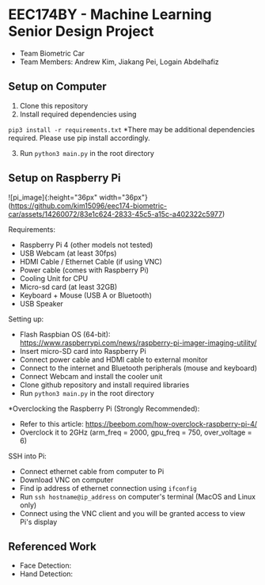 # EEC174BY - Machine Learning Senior Design Project 
- Team Biometric Car
- Team Members: Andrew Kim, Jiakang Pei, Logain Abdelhafiz

## Setup on Computer
1. Clone this repository
2. Install required dependencies using

```pip3 install -r requirements.txt```   *There may be additional dependencies required. Please use pip install accordingly.

3. Run ```python3 main.py``` in the root directory

## Setup on Raspberry Pi

![pi_image]{:height="36px" width="36px"}(https://github.com/kim15096/eec174-biometric-car/assets/14260072/83e1c624-2833-45c5-a15c-a402322c5977)

Requirements:
- Raspberry Pi 4 (other models not tested)
- USB Webcam (at least 30fps)
- HDMI Cable / Ethernet Cable (if using VNC)
- Power cable (comes with Raspberry Pi)
- Cooling Unit for CPU
- Micro-sd card (at least 32GB)
- Keyboard + Mouse (USB A or Bluetooth)
- USB Speaker

Setting up:
- Flash Raspbian OS (64-bit): https://www.raspberrypi.com/news/raspberry-pi-imager-imaging-utility/
- Insert micro-SD card into Raspberry Pi
- Connect power cable and HDMI cable to external monitor
- Connect to the internet and Bluetooth peripherals (mouse and keyboard)
- Connect Webcam and install the cooler unit
- Clone github repository and install required libraries
- Run ```python3 main.py``` in the root directory

*Overclocking the Raspberry Pi (Strongly Recommended):
- Refer to this article: https://beebom.com/how-overclock-raspberry-pi-4/
- Overclock it to 2GHz (arm_freq = 2000, gpu_freq = 750, over_voltage = 6)

SSH into Pi:
- Connect ethernet cable from computer to Pi
- Download VNC on computer
- Find ip address of ethernet connection using ```ifconfig```
- Run ```ssh hostname@ip_address``` on computer's terminal (MacOS and Linux only)
- Connect using the VNC client and you will be granted access to view Pi's display
  
## Referenced Work
- Face Detection: 
- Hand Detection: 
